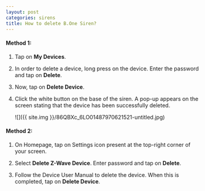 ```yaml
---
layout: post
categories: sirens
title: How to delete B.One Siren?
---
```


#### **Method 1:**

1. Tap on **My Devices**.

2. In order to delete a device, long press on the device. Enter the password and tap on **Delete**.

3. Now, tap on **Delete Device**.

4. Click the white button on the base of the siren. A pop-up appears on the screen stating that the device has been successfully deleted.

    ![]({{ site.img }}/86QBXc_6LO01487970621521-untitled.jpg)

#### **Method 2:**

1. On Homepage, tap on Settings icon present at the top-right corner of your screen.

2. Select **Delete Z-Wave Device**. Enter password and tap on **Delete**.

3. Follow the Device User Manual to delete the device. When this is completed, tap on **Delete Device**.